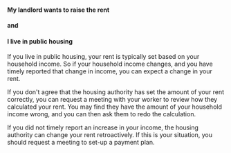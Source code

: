 #### My landlord wants to raise the rent
#### and
#### I live in public housing

If you live in public housing, your rent is typically set based on your
household income. So if your household income changes, and you have
timely reported that change in income, you can expect a change in your
rent.

If you don't agree that the housing authority has set the amount of your
rent correctly, you can request a meeting with your worker to review how
they calculated your rent. You may find they have the amount of your
household income wrong, and you can then ask them to redo the
calculation.

If you did not timely report an increase in your income, the housing
authority can change your rent retroactively. If this is your situation,
you should request a meeting to set-up a payment plan.
